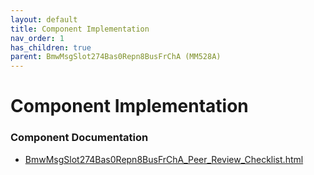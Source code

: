 ```yaml
---
layout: default
title: Component Implementation
nav_order: 1
has_children: true
parent: BmwMsgSlot274Bas0Repn8BusFrChA (MM528A)
---
```

# Component Implementation
### Component Documentation

- [BmwMsgSlot274Bas0Repn8BusFrChA_Peer_Review_Checklist.html](doc/BmwMsgSlot274Bas0Repn8BusFrChA_Peer_Review_Checklist.html)

